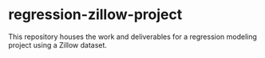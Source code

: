 # regression-zillow-project
This repository houses the work and deliverables for a regression modeling project using a Zillow dataset.
